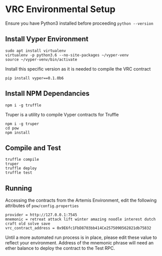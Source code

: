 # VRC Environmental Setup

Ensure you have Python3 installed before proceeding `python --version`

## Install Vyper Environment

```
sudo apt install virtualenv
virtualenv -p python3.6 --no-site-packages ~/vyper-venv
source ~/vyper-venv/bin/activate
```

Install this specific version as it is needed to compile the VRC contract

`pip install vyper==0.1.0b6`

## Install NPM Dependancies
`npm i -g truffle`

Truper is a utility to compile Vyper contracts for Truffle
```
npm i -g truper
cd pow
npm install
```

## Compile and Test
```
truffle compile
truper
truffle deploy
truffle test
```
## Running
Accessing the contracts from the Artemis Environment, edit the following attributes of `pow/config.properties`
```
provider = http://127.0.0.1:7545
mnemonic = retreat attack lift winter amazing noodle interest dutch craft old solve save
vrc_contract_address = 0x9E6fc1FbD8703bb414Ce2575090562821db75832
```
Until a more automated run process is in place, please edit these value to reflect your environment. Address of the mnemonic phrase will need an ether balance to deploy the contract to the Test RPC.